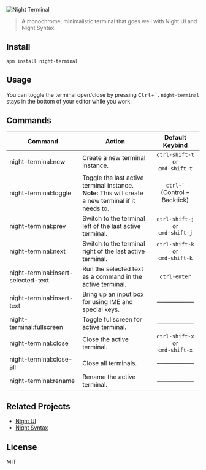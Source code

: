 ![Night Terminal](https://i.imgur.com/XFIPiAD.png)

> A monochrome, minimalistic terminal that goes well with Night UI and Night Syntax.

## Install
`apm install night-terminal`

## Usage
You can toggle the terminal open/close by pressing <kbd>Ctrl</kbd>+<kbd>\`</kbd>.
`night-terminal` stays in the bottom of your editor while you work.

## Commands
| Command | Action | Default Keybind |
|---------|--------|:-----------------:|
| night-terminal:new | Create a new terminal instance. | `ctrl-shift-t`<br>or<br>`cmd-shift-t` |
| night-terminal:toggle | Toggle the last active terminal instance.<br>**Note:** This will create a new terminal if it needs to. | `` ctrl-` ``<br>(Control + Backtick) |
| night-terminal:prev | Switch to the terminal left of the last active terminal. | `ctrl-shift-j`<br>or<br>`cmd-shift-j` |
| night-terminal:next | Switch to the terminal right of the last active terminal. | `ctrl-shift-k`<br>or<br>`cmd-shift-k` |
| night-terminal:insert-selected-text | Run the selected text as a command in the active terminal. | `ctrl-enter` |
| night-terminal:insert-text | Bring up an input box for using IME and special keys. | –––––––––––– |
| night-terminal:fullscreen | Toggle fullscreen for active terminal. | –––––––––––– |
| night-terminal:close | Close the active terminal. | `ctrl-shift-x`<br>or<br>`cmd-shift-x` |
| night-terminal:close-all | Close all terminals. | –––––––––––– |
| night-terminal:rename | Rename the active terminal. | –––––––––––– |

## Related Projects
* [Night UI](https://github.com/saadq/night-ui)
* [Night Syntax](https://github.com/saadq/night-syntax)

## License
MIT
